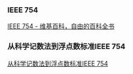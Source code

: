 ### IEEE 754

[IEEE 754 - 维基百科，自由的百科全书](https://zh.wikipedia.org/wiki/IEEE_754)

### 从科学记数法到浮点数标准IEEE 754

[从科学记数法到浮点数标准IEEE 754](https://mp.weixin.qq.com/s/mf1mH-aGWgcC6v2R8ijE8A)

